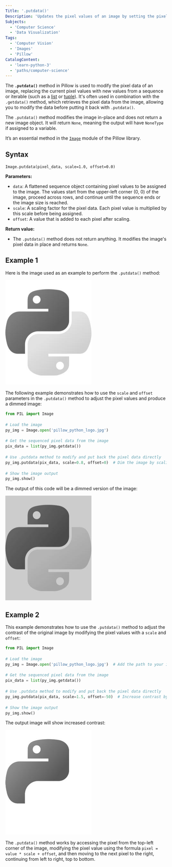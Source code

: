 ```yaml
---
Title: '.putdata()'
Description: 'Updates the pixel values of an image by setting the pixel data from a sequence or iterable, such as a list or tuple.'
Subjects:
  - 'Computer Science'
  - 'Data Visualization'
Tags:
  - 'Computer Vision'
  - 'Images'
  - 'Pillow'
CatalogContent:
  - 'learn-python-3'
  - 'paths/computer-science'
---
```


The **`.putdata()`** method in Pillow is used to modify the pixel data of an image, replacing the current pixel values with new values from a sequence or iterable (such as a [list](https://www.codecademy.com/resources/docs/python/lists) or [tuple](https://www.codecademy.com/resources/docs/python/tuples)). It's often used in combination with the `.getdata()` method, which retrieves the pixel data from the image, allowing you to modify the data before putting it back with `.putdata()`.

The `.putdata()` method modifies the image in-place and does not return a new image object. It will return `None`, meaning the output will have `NoneType` if assigned to a variable.

It’s an essential method in the [`Image`](https://www.codecademy.com/resources/docs/pillow/image) module of the Pillow library.

## Syntax

```pseudo
Image.putdata(pixel_data, scale=1.0, offset=0.0)
```

**Parameters:**

- `data`: A flattened sequence object containing pixel values to be assigned to the image. The values start from the upper-left corner (0, 0) of the image, proceed across rows, and continue until the sequence ends or the image size is reached.
- `scale`: A scaling factor for the pixel data. Each pixel value is multiplied by this scale before being assigned.
- `offset`: A value that is added to each pixel after scaling.

**Return value:**

- The `.putdata()` method does not return anything. It modifies the image's pixel data in place and returns `None`.

## Example 1

Here is the image used as an example to perform the `.putdata()` method:

![Image of Python Logo](https://raw.githubusercontent.com/Codecademy/docs/main/media/pillow_python_logo.jpg)

The following example demonstrates how to use the `scale` and `offset` parameters in the `.putdata()` method to adjust the pixel values and produce a dimmed image:

```py
from PIL import Image

# Load the image
py_img = Image.open('pillow_python_logo.jpg')

# Get the sequenced pixel data from the image
pix_data = list(py_img.getdata())

# Use .putdata method to modify and put back the pixel data directly
py_img.putdata(pix_data, scale=0.8, offset=0)  # Dim the image by scaling pixel values down

# Show the image output
py_img.show()
```

The output of this code will be a dimmed version of the image:

![Image of Dimmed Python Logo](https://raw.githubusercontent.com/Codecademy/docs/main/media/pillow_python_logo_dimm.jpg)

## Example 2

This example demonstrates how to use the `.putdata()` method to adjust the contrast of the original image by modifying the pixel values with a `scale` and `offset`:

```py
from PIL import Image

# Load the image
py_img = Image.open('pillow_python_logo.jpg')  # Add the path to your image file

# Get the sequenced pixel data from the image
pix_data = list(py_img.getdata())

# Use .putdata method to modify and put back the pixel data directly
py_img.putdata(pix_data, scale=1.5, offset=-50)  # Increase contrast by scaling and offsetting

# Show the image output
py_img.show()
```

The output image will show increased contrast:

![Image of Python Logo with contrast](https://raw.githubusercontent.com/Codecademy/docs/main/media/pillow_python_logo_contrast.jpg)

The `.putdata()` method works by accessing the pixel from the top-left corner of the image, modifying the pixel value using the formula `pixel = value * scale + offset`, and then moving to the next pixel to the right, continuing from left to right, top to bottom.
